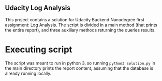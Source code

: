 ## Udacity Log Analysis

This project contains a solution for Udacity Backend Nanodegree first assignment: Log Analysis.
The script is divided in a main method (that prints the entire report), and three auxiliary methods returning the queries results.

# Executing script

The script was meant to run in python 3, so running `python3 solution.py` in the main directory prints the report content, assuming that the database is already running locally.
